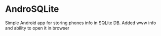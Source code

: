 # AndroSQLite
Simple Android app for storing phones info in SQLite DB. Added www info and ability to open it in browser
